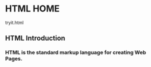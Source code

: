 # HTML HOME
tryit.html

## HTML Introduction

### HTML is the standard markup language for creating Web Pages.


